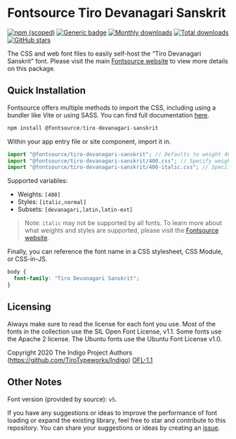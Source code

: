 # Fontsource Tiro Devanagari Sanskrit

[![npm (scoped)](https://img.shields.io/npm/v/@fontsource/tiro-devanagari-sanskrit?color=brightgreen)](https://www.npmjs.com/package/@fontsource/tiro-devanagari-sanskrit) [![Generic badge](https://img.shields.io/badge/fontsource-passing-brightgreen)](https://github.com/fontsource/fontsource) [![Monthly downloads](https://badgen.net/npm/dm/@fontsource/tiro-devanagari-sanskrit)](https://github.com/fontsource/fontsource) [![Total downloads](https://badgen.net/npm/dt/@fontsource/tiro-devanagari-sanskrit)](https://github.com/fontsource/fontsource) [![GitHub stars](https://img.shields.io/github/stars/fontsource/fontsource.svg?style=social&label=Star)](https://github.com/fontsource/fontsource/stargazers)

The CSS and web font files to easily self-host the “Tiro Devanagari Sanskrit” font. Please visit the main [Fontsource website](https://fontsource.org/fonts/tiro-devanagari-sanskrit) to view more details on this package.

## Quick Installation

Fontsource offers multiple methods to import the CSS, including using a bundler like Vite or using SASS. You can find full documentation [here](https://fontsource.org/docs/getting-started/introduction).

```javascript
npm install @fontsource/tiro-devanagari-sanskrit
```

Within your app entry file or site component, import it in.

```javascript
import "@fontsource/tiro-devanagari-sanskrit"; // Defaults to weight 400
import "@fontsource/tiro-devanagari-sanskrit/400.css"; // Specify weight
import "@fontsource/tiro-devanagari-sanskrit/400-italic.css"; // Specify weight and style
```

Supported variables:
- Weights: `[400]`
- Styles: `[italic,normal]`
- Subsets: `[devanagari,latin,latin-ext]`

> Note: `italic` may not be supported by all fonts. To learn more about what weights and styles are supported, please visit the [Fontsource website](https://fontsource.org/fonts/tiro-devanagari-sanskrit).

Finally, you can reference the font name in a CSS stylesheet, CSS Module, or CSS-in-JS.

```css
body {
  font-family: "Tiro Devanagari Sanskrit";
}
```

## Licensing
Always make sure to read the license for each font you use. Most of the fonts in the collection use the SIL Open Font License, v1.1. Some fonts use the Apache 2 license. The Ubuntu fonts use the Ubuntu Font License v1.0.

Copyright 2020 The Indigo Project Authors (https://github.com/TiroTypeworks/Indigo)
[OFL-1.1](http://scripts.sil.org/OFL)

## Other Notes
Font version (provided by source): `v5`.

If you have any suggestions or ideas to improve the performance of font loading or expand the existing library, feel free to star and contribute to this repository. You can share your suggestions or ideas by creating an [issue](https://github.com/fontsource/fontsource/issues).